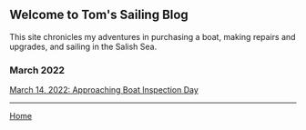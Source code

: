 ## Welcome to Tom's Sailing Blog

This site chronicles my adventures in purchasing a boat, making repairs and upgrades, and sailing in the Salish Sea.

### March 2022
[March 14, 2022: Approaching Boat Inspection Day](2022-03-14-approaching-boat-inspection-day.md)

___

[Home](https://tomsalzer.github.io/Sailing/)
